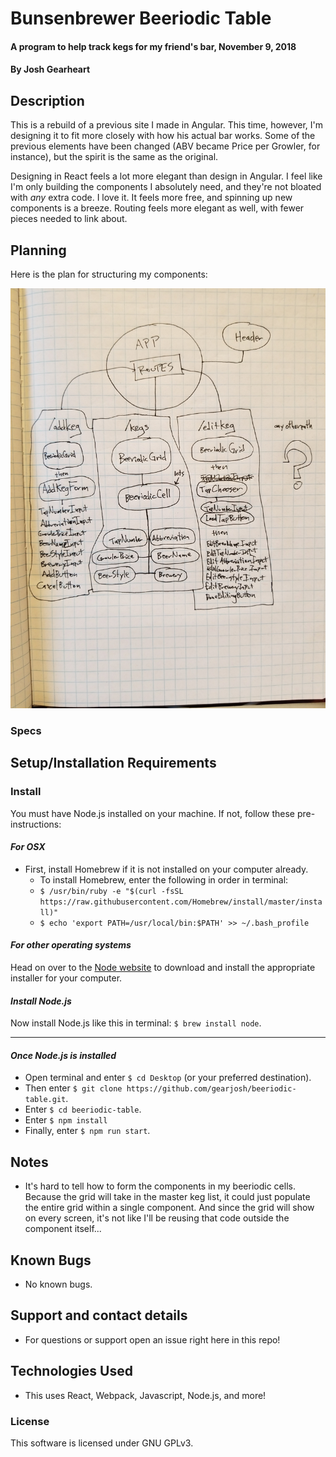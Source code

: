 # Bunsenbrewer Beeriodic Table

#### A program to help track kegs for my friend's bar, November 9, 2018

#### By Josh Gearheart

## Description

This is a rebuild of a previous site I made in Angular.  This time, however, I'm designing it to fit more closely with how his actual bar works.  Some of the previous  elements have been changed (ABV became Price per Growler, for instance), but the spirit is the same as the original.

Designing in React feels a lot more elegant than design in Angular.  I feel like I'm only building the components I absolutely need, and they're not bloated with _any_ extra code.  I love it.  It feels more free, and spinning up new components is a breeze.  Routing feels more elegant as well, with fewer pieces needed to link about.

## Planning

Here is the plan for structuring my components:

![component structure drawing](https://raw.githubusercontent.com/gearjosh/beeriodic-table/master/src/img/component-structure.jpg)

<!-- ### Configuration/dependencies (npm)
  - babel-core 6.26.0: a transpiler that turns new jacascript into old javascript
  - babel-loader 7.1.3: a loader for babel
  - babel-preset-es2015 6.24.1: a preset to transpile ES6
  - clean-webpack-plugin 0.1.18: empties the dist folder before building
  - css-loader 0.28.10: loads css for webpack
  - eslint 4.18.2: checks code for errors and bad practices
  - eslint-loader 2.0.0: loads files for eslint
  - html-webpack-plugin 3.0.6: bundles html for webpack
  - jasmine 3.1.0: helper that tests the javascript code so that the program can run tests
  - jasmine-core 2.99.0: this is the piece that must be installed before the helper (above)
  - karma 2.0.0: a test runner for jasmine
  - karma-chrome-launcher 2.2.0: launches a chrome window to see tests in real time
  - karma-cli 1.0.1: allows karma commands through the command line
  - karma-jasmine 1.1.1: allows karma and jasmine to work together
  - karma-jasmine-html-reporter 0.2.2: allows debug window in chrome to dynamically display test results
  - karma-jquery 0.2.2: allows karma to parse jquery
  - karma-sourcemap-loader 0.3.7: allows karma to accurately source map errors
  - karma-webpack 2.0.13: allows karma to work with webpack
  - style-loader 0.20.2: loads css for webpack
  - uglifyjs-webpack-plugin 1.2.2: minifies code for distribution to increase performance
  - webpack 4.0.1: bundles the code together
  - webpack-cli 2.0.9: allows webpack commands through the command line
  - webpack-dev-server 3.1.0: creates a server for development
  - jquery 3.3.1: enables jquery commands
  - dotenv webpack 1.5.7: manages api keys -->

### Specs

## Setup/Installation Requirements

### Install

You must have Node.js installed on your machine. If not, follow these pre-instructions:

#### _For OSX_

- First, install Homebrew if it is not installed on your computer already.
  - To install Homebrew, enter the following in order in terminal:
  - `$ /usr/bin/ruby -e "$(curl -fsSL https://raw.githubusercontent.com/Homebrew/install/master/install)"`
  - `$ echo 'export PATH=/usr/local/bin:$PATH' >> ~/.bash_profile`

#### _For other operating systems_

Head on over to the [Node website](https://nodejs.org/en/download/) to download and install the appropriate installer for your computer.

#### _Install Node.js_

Now install Node.js like this in terminal: `$ brew install node`.

****

#### _Once Node.js is installed_

- Open terminal and enter `$ cd Desktop` (or your preferred destination).
- Then enter `$ git clone https://github.com/gearjosh/beeriodic-table.git`.
- Enter `$ cd beeriodic-table`.
- Enter `$ npm install`
- Finally, enter `$ npm run start`.

## Notes
- It's hard to tell how to form the components in my beeriodic cells.  Because the grid will take in the master keg list, it could just populate the entire grid within a single component.  And since the grid will show on every screen, it's not like I'll be reusing that code outside the component itself...

## Known Bugs
- No known bugs.

## Support and contact details
- For questions or support open an issue right here in this repo!

## Technologies Used
- This uses React, Webpack, Javascript, Node.js, and more!

### License
This software is licensed under GNU GPLv3.
